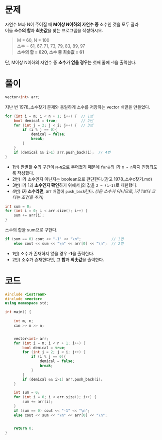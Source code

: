 # 문제
자연수 M과 N이 주어질 때 **M이상 N이하의 자연수 중** 소수인 것을 모두 골라 <br>
이들 **소수의 합**과 **최솟값**을 찾는 프로그램을 작성하시오.
> M = 60, N = 100 <br>
> 소수 = 61, 67, 71, 73, 79, 83, 89, 97<br>
> **소수의 합 = 620, 소수 중 최솟값 = 61**

단, M이상 N이하의 자연수 중 **소수가 없을 경우**는 첫째 줄에 -1을 출력한다.

# 풀이
```cpp
vector<int> arr;
```
지난 번 1978_소수찾기 문제와 동일하게 소수를 저장하는 vector 배열을 만들었다.
```cpp
for (int i = m; i < n + 1; i++) {  // 1번
    bool demical = true;           // 2번
    for (int j = 2; j < i; j++) {  // 3번
        if (i % j == 0){
            demical = false;
            break;
        }
    }
    if (demical && i>1) arr.push_back(i);  // 4번
}
```
- 1번) 판별할 수의 구간이 `M~N`으로 주어졌기 때문에 `for문`의 i가 `m ~ n`까지 진행되도록 작성했다.<br>
- 2번) i가 소수인지 아닌지는 boolean으로 판단한다.(참고 1978_소수c찾기.md)<br>
- 3번) i가 1과 **소수인지 확인**하기 위해서 j의 값을 `2 ~ (i-1)`로 제한했다.
- 4번) **i가 소수라면**, arr 배열에 `push_back`한다. *(1은 소수가 아니므로, i가 1보다 크다는 조건을 추가)*

```cpp
int sum = 0;
for (int i = 0; i < arr.size(); i++) {
    sum += arr[i];
}
```
소수의 합을 sum으로 구한다.
```cpp
if (sum == 0) cout << "-1" << "\n";              // 1번
    else cout << sum << "\n" << arr[0] << "\n";  // 2번
```
- 1번) 소수가 존재하지 않을 경우 **-1**을 출력한다.
- 2번) 소수가 존재한다면, 그 **합**과 **최솟값**을 출력한다.

# 코드
```cpp
#include <iostream>
#include <vector>
using namespace std;

int main() {
    
    int m, n; 
    cin >> m >> n;


    vector<int> arr;
    for (int i = m; i < n + 1; i++) {
        bool demical = true;
        for (int j = 2; j < i; j++) {
            if (i % j == 0){
                demical = false;
                break;
            }
        }
        if (demical && i>1) arr.push_back(i);
    }

    int sum = 0;
    for (int i = 0; i < arr.size(); i++) {
        sum += arr[i];
    }
    if (sum == 0) cout << "-1" << "\n";
    else cout << sum << "\n" << arr[0] << "\n";


    return 0;
}
```

